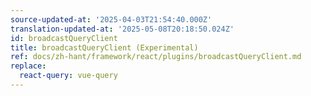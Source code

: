 ```yaml
---
source-updated-at: '2025-04-03T21:54:40.000Z'
translation-updated-at: '2025-05-08T20:18:50.024Z'
id: broadcastQueryClient
title: broadcastQueryClient (Experimental)
ref: docs/zh-hant/framework/react/plugins/broadcastQueryClient.md
replace:
  react-query: vue-query
---
```

